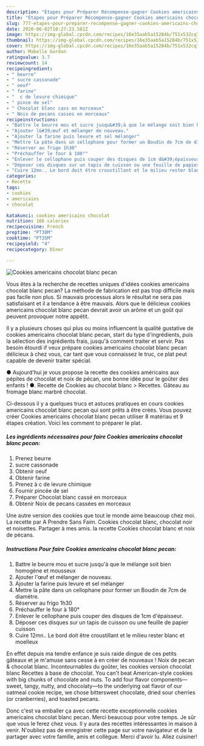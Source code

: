 ```yaml
---
description: "Étapes pour Préparer Récompense-gagner Cookies americains chocolat blanc pecan"
title: "Étapes pour Préparer Récompense-gagner Cookies americains chocolat blanc pecan"
slug: 777-etapes-pour-preparer-recompense-gagner-cookies-americains-chocolat-blanc-pecan
date: 2020-06-02T10:27:23.581Z
image: https://img-global.cpcdn.com/recipes/16e35aab5a15284b/751x532cq70/cookies-americains-chocolat-blanc-pecan-photo-principale-de-la-recette.jpg
thumbnail: https://img-global.cpcdn.com/recipes/16e35aab5a15284b/751x532cq70/cookies-americains-chocolat-blanc-pecan-photo-principale-de-la-recette.jpg
cover: https://img-global.cpcdn.com/recipes/16e35aab5a15284b/751x532cq70/cookies-americains-chocolat-blanc-pecan-photo-principale-de-la-recette.jpg
author: Mabelle Gordon
ratingvalue: 3.7
reviewcount: 14
recipeingredient:
- " beurre"
- " sucre cassonade"
- " oeuf"
- " farine"
- "  c de levure chimique"
- " pince de sel"
- " Chocolat blanc cass en morceaux"
- " Noix de pecans casses en morceaux"
recipeinstructions:
- "Battre le beurre mou et sucre jusqu&#39;à que le mélange soit bien homogène et mousseux"
- "Ajouter l&#39;œuf et mélanger de nouveau."
- "Ajouter la farine puis levure et sel mélanger"
- "Mettre la pâte dans un cellophane pour former un Boudin de 7cm de diamètre."
- "Réserver au frigo 1h30"
- "Préchauffer le four à 180°"
- "Enlever le cellophane puis couper des disques de 1cm d&#39;épaisseur."
- "Déposer ces disques sur un tapis de cuisson ou une feuille de papier cuisson"
- "Cuire 12mn.. Le bord doit être croustillant et le milieu rester blanc et moelleux"
categories:
- Recette
tags:
- cookies
- americains
- chocolat

katakunci: cookies americains chocolat 
nutrition: 166 calories
recipecuisine: French
preptime: "PT30M"
cooktime: "PT35M"
recipeyield: "4"
recipecategory: Dîner

---
```



![Cookies americains chocolat blanc pecan](https://img-global.cpcdn.com/recipes/16e35aab5a15284b/751x532cq70/cookies-americains-chocolat-blanc-pecan-photo-principale-de-la-recette.jpg)

Vous êtes à la recherche de recettes uniques d'idées cookies americains chocolat blanc pecan? La méthode de fabrication est pas trop difficile mais pas facile non plus. Si mauvais processus alors le résultat ne sera pas satisfaisant et il a tendance à être mauvais. Alors que le délicieux cookies americains chocolat blanc pecan devrait avoir un arôme et un goût qui peuvent provoquer notre appétit.

Il y a plusieurs choses qui plus ou moins influencent la qualité gustative de cookies americains chocolat blanc pecan, start du type d'ingrédients, puis la sélection des ingrédients frais, jusqu'à comment traiter et servir. Pas besoin étourdi if veux prépare cookies americains chocolat blanc pecan délicieux à chez vous, car tant que vous connaissez le truc, ce plat peut capable de devenir traiter spécial.

● Aujourd&#39;hui je vous propose la recette des cookies américains aux pépites de chocolat et noix de pécan, une bonne idée pour le goûter des enfants ! ●. Recette de Cookies au chocolat blanc &gt; Recettes. Gâteau au fromage blanc marbré chocolat.


Ci-dessous il y a quelques trucs et astuces pratiques en cours cookies americains chocolat blanc pecan qui sont prêts à être créés. Vous pouvez créer Cookies americains chocolat blanc pecan utiliser 8 matériau et 9 étapes création. Voici les comment to préparer le plat.

<!--inarticleads1-->

##### Les ingrédients nécessaires pour faire Cookies americains chocolat blanc pecan:

1. Prenez  beurre
1.   sucre cassonade
1. Obtenir  oeuf
1. Obtenir  farine
1. Prenez  à c de levure chimique
1. Fournir  pincée de sel
1. Préparer  Chocolat blanc cassé en morceaux
1. Obtenir  Noix de pecans cassées en morceaux


Une autre version des cookies que tout le monde aime beaucoup chez moi. La recette par A Prendre Sans Faim. Cookies chocolat blanc, chocolat noir et noisettes. Partager à mes amis. la recette Cookies chocolat blanc et noix de pécans. 

<!--inarticleads2-->

##### Instructions Pour faire Cookies americains chocolat blanc pecan:

1. Battre le beurre mou et sucre jusqu&#39;à que le mélange soit bien homogène et mousseux
1. Ajouter l&#39;œuf et mélanger de nouveau.
1. Ajouter la farine puis levure et sel mélanger
1. Mettre la pâte dans un cellophane pour former un Boudin de 7cm de diamètre.
1. Réserver au frigo 1h30
1. Préchauffer le four à 180°
1. Enlever le cellophane puis couper des disques de 1cm d&#39;épaisseur.
1. Déposer ces disques sur un tapis de cuisson ou une feuille de papier cuisson
1. Cuire 12mn.. Le bord doit être croustillant et le milieu rester blanc et moelleux


En effet depuis ma tendre enfance je suis raide dingue de ces petits gâteaux et je m&#39;amuse sans cesse à en créer de nouveaux ! Noix de pecan &amp; chocolat blanc. Incontournables du goûter, les cookies version chocolat blanc Recettes à base de chocolat. You can&#39;t beat American-style cookies with big chunks of chocolate and nuts. To add four flavor components—sweet, tangy, nutty, and chocolaty—to the underlying oat flavor of our oatmeal cookie recipe, we chose bittersweet chocolate, dried sour cherries (or cranberries), and toasted pecans. 


Donc c'est va emballer ça avec cette recette exceptionnelle cookies americains chocolat blanc pecan. Merci beaucoup pour votre temps. Je sûr que vous le ferez chez vous. Il y aura des recettes  intéressantes in maison à venir. N'oubliez pas de enregistrer cette page sur votre navigateur et de la partager avec votre famille, amis et collègue. Merci d'avoir lu. Allez cuisiner!
